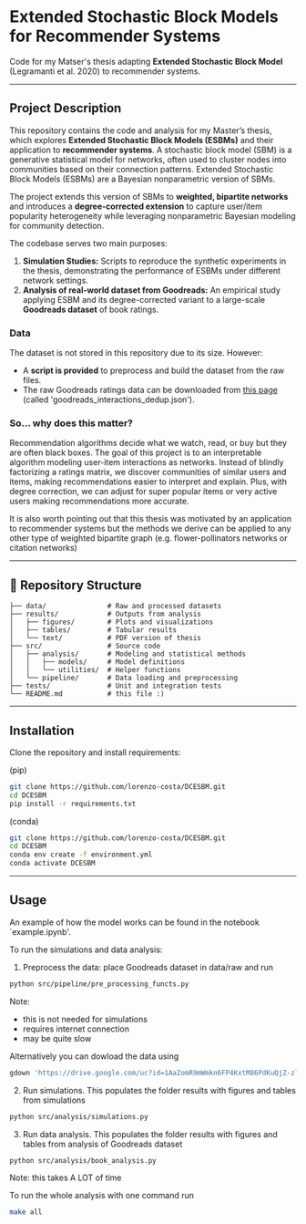 # Extended Stochastic Block Models for Recommender Systems

Code for my Matser's thesis adapting **Extended Stochastic Block Model** (Legramanti et al. 2020) to recommender systems. 

---
## Project Description

This repository contains the code and analysis for my Master’s thesis, which explores **Extended Stochastic Block Models (ESBMs)** and their application to **recommender systems**. A stochastic block model (SBM) is a generative statistical model for networks, often used to cluster nodes into communities based on their connection patterns. Extended Stochastic Block Models (ESBMs) are a Bayesian nonparametric version of SBMs.

The project extends this version of SBMs to **weighted, bipartite networks** and introduces a **degree-corrected extension** to capture user/item popularity heterogeneity while leveraging nonparametric Bayesian modeling for community detection.

The codebase serves two main purposes:
1. **Simulation Studies:** Scripts to reproduce the synthetic experiments in the thesis, demonstrating the performance of ESBMs under different network settings.
2. **Analysis of real-world dataset from Goodreads:** An empirical study applying ESBM and its degree-corrected variant to a large-scale **Goodreads dataset** of book ratings.


### Data
The dataset is not stored in this repository due to its size. However:
- A **script is provided** to preprocess and build the dataset from the raw files.
- The raw Goodreads ratings data can be downloaded from [this page](https://cseweb.ucsd.edu/~jmcauley/datasets/goodreads.html) (called 'goodreads_interactions_dedup.json').

### So... why does this matter? 
Recommendation algorithms decide what we watch, read, or buy but they are often black boxes. The goal of this project is to an interpretable algorithm modeling user-item interactions as networks. Instead of blindly factorizing a ratings matrix, we discover communities of similar users and items, making recommendations easier to interpret and explain. Plus, with degree correction, we can adjust for super popular items or very active users making recommendations more accurate.

It is also worth pointing out that this thesis was motivated by an application to recommender systems but the methods we derive can be applied to any other type of weighted bipartite graph (e.g. flower-pollinators networks or citation networks)

---

## 📂 Repository Structure

```text
├── data/               # Raw and processed datasets
├── results/            # Outputs from analysis
│   ├── figures/        # Plots and visualizations
│   ├── tables/         # Tabular results
│   └── text/           # PDF version of thesis
├── src/                # Source code
│   ├── analysis/       # Modeling and statistical methods
│   │   ├── models/     # Model definitions
│   │   └── utilities/  # Helper functions
│   └── pipeline/       # Data loading and preprocessing
├── tests/              # Unit and integration tests
└── README.md           # this file :)
```
---

## Installation
Clone the repository and install requirements:

(pip)
```bash
git clone https://github.com/lorenzo-costa/DCESBM.git
cd DCESBM
pip install -r requirements.txt
```

(conda)
```bash
git clone https://github.com/lorenzo-costa/DCESBM.git
cd DCESBM
conda env create -f environment.yml
conda activate DCESBM
```

---

## Usage
An example of how the model works can be found in the notebook `example.ipynb'.

To run the simulations and data analysis:
1. Preprocess the data: place Goodreads dataset in data/raw and run
```bash
python src/pipeline/pre_processing_functs.py
``` 
Note:
- this is not needed for simulations
- requires internet connection
- may be quite slow

Alternatively you can dowload the data using
```bash
gdown 'https://drive.google.com/uc?id=1AaZomR9mWmkn6FP4KxtM86PdKuQjZ-zl' -O data/processed/dataset_clean.csv
```

2. Run simulations. This populates the folder results with figures and tables from simulations
```bash
python src/analysis/simulations.py
```
3. Run data analysis. This populates the folder results with figures and tables from 
analysis of Goodreads dataset
```bash
python src/analysis/book_analysis.py
```
Note: this takes A LOT of time


To run the whole analysis with one command run
```bash
make all
```
